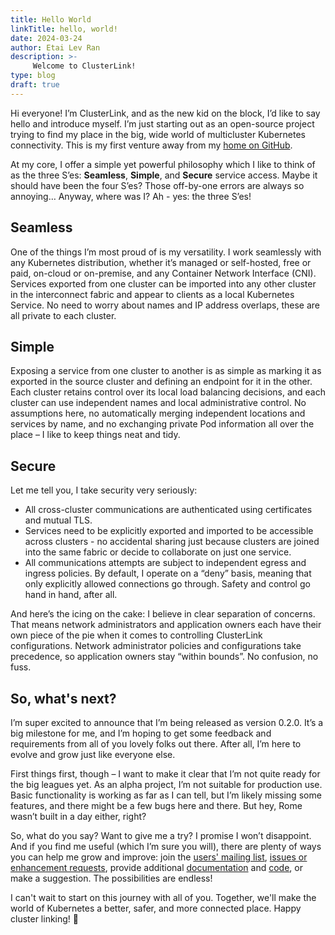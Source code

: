 ```yaml
---
title: Hello World
linkTitle: hello, world!
date: 2024-03-24
author: Etai Lev Ran
description: >-
     Welcome to ClusterLink!
type: blog
draft: true
---
```


Hi everyone! I’m ClusterLink, and as the new kid on the block, I’d like to
 say hello and introduce myself. I’m just starting out as an open-source
 project trying to find my place in the big, wide world of multicluster
 Kubernetes connectivity. This is my first venture away from
 my [home on GitHub](https://github.com/clusterlink-net/clusterlink).

At my core, I offer a simple yet powerful philosophy which I like to think of as the three S’es:
 **Seamless**, **Simple**, and **Secure** service access. Maybe it should have been the
 four S’es? Those off-by-one errors are always so annoying… Anyway, where was I?
 Ah - yes: the three S’es!

## Seamless

One of the things I’m most proud of is my versatility. I work seamlessly with any Kubernetes
distribution, whether it’s managed or self-hosted, free or paid, on-cloud or on-premise,
and any Container Network Interface (CNI). Services exported from one cluster can be
imported into any other cluster in the interconnect fabric and appear to clients
as a local Kubernetes Service. No need to worry about names and IP address overlaps, these are
all private to each cluster.

## Simple

Exposing a service from one cluster to another is as simple as marking it as exported
 in the source cluster and defining an endpoint for it in the other. Each cluster
 retains control over its local load balancing decisions, and each cluster can use
 independent names and local administrative control. No assumptions here, no automatically
 merging independent locations and services by name, and no exchanging private Pod
 information all over the place – I like to keep things neat and tidy.

## Secure

Let me tell you, I take security very seriously:

- All cross-cluster communications are authenticated using certificates and mutual TLS.
- Services need to be explicitly exported and imported to be accessible across
 clusters - no accidental sharing just because clusters are joined into the same fabric
 or decide to collaborate on just one service.
- All communications attempts are subject to independent egress and ingress policies.
 By default, I operate on a “deny” basis, meaning that only explicitly allowed connections
 go through. Safety and control go hand in hand, after all.

And here’s the icing on the cake: I believe in clear separation of concerns. That means
 network administrators and application owners each have their own piece of the pie
 when it comes to controlling ClusterLink configurations. Network administrator policies
 and configurations take precedence, so application owners stay “within bounds”.
 No confusion, no fuss.

## So, what's next?

I’m super excited to announce that I’m being released as version 0.2.0.
 It’s a big milestone for me, and I’m hoping to get some feedback and
 requirements from all of you lovely folks out there. After all, I’m here
 to evolve and grow just like everyone else.

First things first, though – I want to make it clear that I’m not quite
 ready for the big leagues yet. As an alpha project, I’m not suitable for
 production use. Basic functionality is working as far as I can tell, but
 I’m likely missing some features, and there might be a few bugs here and there.
 But hey, Rome wasn’t built in a day either, right?

So, what do you say? Want to give me a try? I promise I won’t disappoint.
 And if you find me useful (which I’m sure you will), there are plenty of
 ways you can help me grow and improve: join the [users' mailing list](https://groups.google.com/g/clusterlink-users),
 [issues or enhancement requests](https://github.com/clusterlink-net/clusterlink/issues),
 provide additional [documentation](https://github.com/clusterlink-net/clusterlink/tree/main/website)
 and [code](https://github.com/clusterlink-net/clusterlink), or make a suggestion.
 The possibilities are endless!

I can't wait to start on this journey with all of you. Together, we'll make
 the world of Kubernetes a better, safer, and more connected place.
 Happy cluster linking! 🚀
